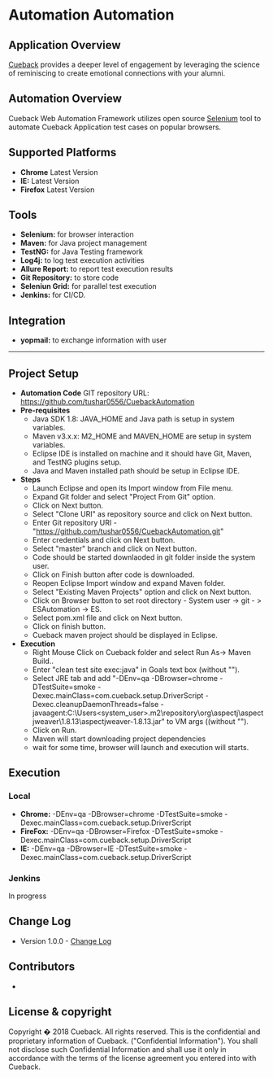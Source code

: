 # Automation Automation

## Application Overview
[Cueback](https://www.cueback.com/) provides a deeper level of engagement by leveraging the science of reminiscing to create emotional connections with your alumni.

## Automation Overview
Cueback Web Automation Framework utilizes open source [Selenium](http://seleniumhq.org/) tool to automate Cueback Application test cases on popular browsers.

## Supported Platforms
- **Chrome** Latest Version
- **IE:** Latest Version
- **Firefox** Latest Version


## Tools
- **Selenium:** for browser interaction 
- **Maven:** for Java project management  
- **TestNG:** for Java Testing framework 
- **Log4j:** to log test execution activities
- **Allure Report:** to report test execution results
- **Git Repository:** to store code
- **Seleniun Grid:** for parallel test execution
- **Jenkins:** for CI/CD.

## Integration
- **yopmail:** to exchange information with user
---

## Project Setup
- **Automation Code** 
   GIT repository URL: https://github.com/tushar0556/CuebackAutomation
- **Pre-requisites**
   - Java SDK 1.8: JAVA_HOME and Java path is setup in system variables.
   - Maven v3.x.x: M2_HOME and MAVEN_HOME are setup in system variables.
   - Eclipse IDE is installed on machine and it should have Git, Maven, and TestNG plugins setup.
   - Java and Maven installed path should be setup in Eclipse IDE.
- **Steps**
   - Launch Eclipse and open its Import window from File menu.
   - Expand Git folder and select "Project From Git" option.
   - Click on Next button.
   - Select "Clone URI" as repository source and click on Next button.
   - Enter Git repository URI - "https://github.com/tushar0556/CuebackAutomation.git"
   - Enter credentials and click on Next button.
   - Select "master" branch and click on Next button.
   - Code should be started downlaoded in git folder inside the system user.
   - Click on Finish button after code is downloaded.
   - Reopen Eclipse Import window and expand Maven folder.
   - Select "Existing Maven Projects" option and click on Next button.
   - Click on Browser button to set root directory - System user -> git - > ESAutomation -> ES.
   - Select pom.xml file and click on Next button.
   - Click on finish button.
   - Cueback maven project should be displayed in Eclipse.
- **Execution**     
   - Right Mouse Click on Cueback folder and select Run As-> Maven Build..
   - Enter "clean test site exec:java" in Goals text box (without "").
   - Select JRE tab and add "-DEnv=qa -DBrowser=chrome -DTestSuite=smoke -Dexec.mainClass=com.cueback.setup.DriverScript -Dexec.cleanupDaemonThreads=false -javaagent:C:\Users\<system_user>\.m2\repository\org\aspectj\aspectjweaver\1.8.13\aspectjweaver-1.8.13.jar" to VM args ((without "").
   - Click on Run.
   - Maven will start downloading project dependencies
   - wait for some time, browser will launch and execution will starts.

## Execution
### Local 
- **Chrome:** -DEnv=qa -DBrowser=chrome -DTestSuite=smoke -Dexec.mainClass=com.cueback.setup.DriverScript
- **FireFox:** -DEnv=qa -DBrowser=Firefox -DTestSuite=smoke -Dexec.mainClass=com.cueback.setup.DriverScript
- **IE:** -DEnv=qa -DBrowser=IE -DTestSuite=smoke -Dexec.mainClass=com.cueback.setup.DriverScript

### Jenkins
In progress 


## Change Log
- Version 1.0.0 - [Change Log](CHANGELOG.md)

## Contributors
- 


## License & copyright
Copyright � 2018 Cueback.
All rights reserved.
This is the confidential and proprietary information of 
Cueback. ("Confidential Information").  You shall not
disclose such Confidential Information and shall use it only in
accordance with the terms of the license agreement you entered into
with Cueback.

